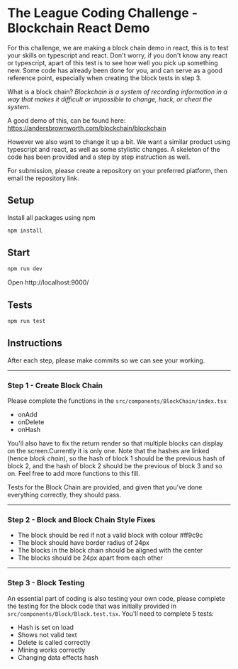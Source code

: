 # The League Coding Challenge - Blockchain React Demo
For this challenge, we are making a block chain demo in react, this is to test your skills on typescript and react. Don't worry, if you don't know any react or typescript, apart of this test is to see how well you pick up something new. Some code has already been done for you, and can serve as a good reference point, especially when creating the block tests in step 3.

What is a block chain? *Blockchain is a system of recording information in a way that makes it difficult or impossible to change, hack, or cheat the system.*

A good demo of this, can be found here: https://andersbrownworth.com/blockchain/blockchain

However we also want to change it up a bit. We want a similar product using typescript and react, as well as some stylistic changes. A skeleton of the code has been provided and a step by step instruction as well.

For submission, please create a repository on your preferred platform, then email the repository link.

## Setup
Install all packages using npm
```bash
npm install
```

## Start
```bash
npm run dev
```
Open http://localhost:9000/

## Tests
```bash
npm run test
```
## Instructions
After each step, please make commits so we can see your working.

---
### Step 1 - Create Block Chain
Please complete the functions in the `src/components/BlockChain/index.tsx`
- onAdd
- onDelete
- onHash

You'll also have to fix the return render so that multiple blocks can display on the screen.Currently it is only one. Note that the hashes are linked (hence *block chain*), so the hash of block 1 should be the previous hash of block 2, and the hash of block 2 should be the previous of block 3 and so on. Feel free to add more functions to this fill.

Tests for the Block Chain are provided, and given that you've done everything correctly, they should pass.

---
### Step 2 - Block and Block Chain Style Fixes
- The block should be red if not a valid block with colour #ff9c9c
- The block should have border radius of 24px
- The blocks in the block chain should be aligned with the center
- The blocks should be 24px apart from each other

---
### Step 3 - Block Testing
An essential part of coding is also testing your own code, please complete the testing for the block code that was initially provided in `src/components/Block/Block.test.tsx`. You'll need to complete 5 tests:
- Hash is set on load
- Shows not valid text
- Delete is called correctly
- Mining works correctly
- Changing data effects hash
